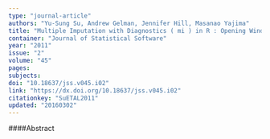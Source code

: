 ```yaml
---
type: "journal-article"
authors: "Yu-Sung Su, Andrew Gelman, Jennifer Hill, Masanao Yajima"
title: "Multiple Imputation with Diagnostics ( mi ) in R : Opening Windows into the Black Box"
container: "Journal of Statistical Software"
year: "2011"
issue: "2"
volume: "45"
pages: 
subjects: 
doi: "10.18637/jss.v045.i02"
link: "https://dx.doi.org/10.18637/jss.v045.i02"
citationkey: "SuETAL2011"
updated: "20160302"
---
```


####Abstract
